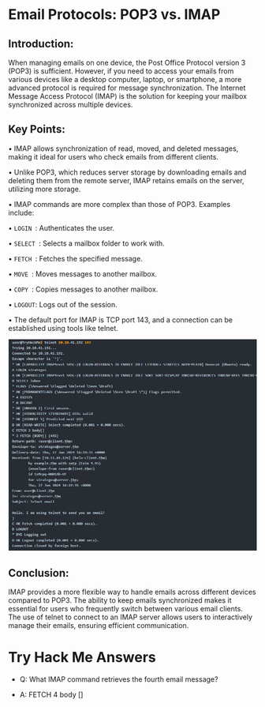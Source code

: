# Email Protocols: POP3 vs. IMAP 

## Introduction: 
When managing emails on one device, the Post Office Protocol version 3 (POP3) is sufficient. However, if you need to access your emails from various devices like a desktop computer, laptop, or smartphone, a more advanced protocol is required for message synchronization. The Internet Message Access Protocol (IMAP) is the solution for keeping your mailbox synchronized across multiple devices. 

## Key Points: 
• IMAP allows synchronization of read, moved, and deleted messages, making it ideal for users who check emails from different clients. 

• Unlike POP3, which reduces server storage by downloading emails and deleting them from the remote server, IMAP retains emails on the server, utilizing more storage. 

• IMAP commands are more complex than those of POP3. Examples include: 

• `LOGIN `: Authenticates the user. 

• `SELECT `: Selects a mailbox folder to work with. 

• `FETCH `: Fetches the specified message. 

• `MOVE `: Moves messages to another mailbox. 

• `COPY `: Copies messages to another mailbox. 

• `LOGOUT`: Logs out of the session.

• The default port for IMAP is TCP port 143, and a connection can be established using tools like telnet. 

![alt text](image-9.png)

## Conclusion: 
IMAP provides a more flexible way to handle emails across different devices compared to POP3. The ability to keep emails synchronized makes it essential for users who frequently switch between various email clients. The use of telnet to connect to an IMAP server allows users to interactively manage their emails, ensuring efficient communication.

# Try Hack Me Answers

- Q: What IMAP command retrieves the fourth email message?

- A: FETCH 4 body []